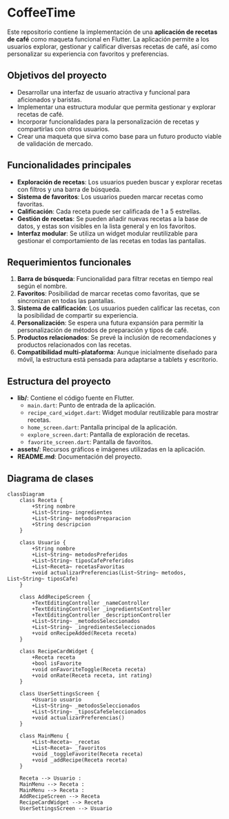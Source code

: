 # CoffeeTime 

Este repositorio contiene la implementación de una **aplicación de recetas de café** como maqueta funcional en Flutter. La aplicación permite a los usuarios explorar, gestionar y calificar diversas recetas de café, así como personalizar su experiencia con favoritos y preferencias.

## Objetivos del proyecto
- Desarrollar una interfaz de usuario atractiva y funcional para aficionados y baristas.
- Implementar una estructura modular que permita gestionar y explorar recetas de café.
- Incorporar funcionalidades para la personalización de recetas y compartirlas con otros usuarios.
- Crear una maqueta que sirva como base para un futuro producto viable de validación de mercado.

## Funcionalidades principales
- **Exploración de recetas**: Los usuarios pueden buscar y explorar recetas con filtros y una barra de búsqueda.
- **Sistema de favoritos**: Los usuarios pueden marcar recetas como favoritas.
- **Calificación**: Cada receta puede ser calificada de 1 a 5 estrellas.
- **Gestión de recetas**: Se pueden añadir nuevas recetas a la base de datos, y estas son visibles en la lista general y en los favoritos.
- **Interfaz modular**: Se utiliza un widget modular reutilizable para gestionar el comportamiento de las recetas en todas las pantallas.

## Requerimientos funcionales
1. **Barra de búsqueda**: Funcionalidad para filtrar recetas en tiempo real según el nombre.
2. **Favoritos**: Posibilidad de marcar recetas como favoritas, que se sincronizan en todas las pantallas.
3. **Sistema de calificación**: Los usuarios pueden calificar las recetas, con la posibilidad de compartir su experiencia.
4. **Personalización**: Se espera una futura expansión para permitir la personalización de métodos de preparación y tipos de café.
5. **Productos relacionados**: Se prevé la inclusión de recomendaciones y productos relacionados con las recetas.
6. **Compatibilidad multi-plataforma**: Aunque inicialmente diseñado para móvil, la estructura está pensada para adaptarse a tablets y escritorio.

## Estructura del proyecto
- **lib/**: Contiene el código fuente en Flutter.
    - `main.dart`: Punto de entrada de la aplicación.
    - `recipe_card_widget.dart`: Widget modular reutilizable para mostrar recetas.
    - `home_screen.dart`: Pantalla principal de la aplicación.
    - `explore_screen.dart`: Pantalla de exploración de recetas.
    - `favorite_screen.dart`: Pantalla de favoritos.
- **assets/**: Recursos gráficos e imágenes utilizadas en la aplicación.
- **README.md**: Documentación del proyecto.

## Diagrama de clases
```mermaid
classDiagram
    class Receta {
        +String nombre
        +List~String~ ingredientes
        +List~String~ metodosPreparacion
        +String descripcion
    }

    class Usuario {
        +String nombre
        +List~String~ metodosPreferidos
        +List~String~ tiposCafePreferidos
        +List~Receta~ recetasFavoritas
        +void actualizarPreferencias(List~String~ metodos, List~String~ tiposCafe)
    }

    class AddRecipeScreen {
        +TextEditingController _nameController
        +TextEditingController _ingredientsController
        +TextEditingController _descriptionController
        +List~String~ _metodosSeleccionados
        +List~String~ _ingredientesSeleccionados
        +void onRecipeAdded(Receta receta)
    }

    class RecipeCardWidget {
        +Receta receta
        +bool isFavorite
        +void onFavoriteToggle(Receta receta)
        +void onRate(Receta receta, int rating)
    }

    class UserSettingsScreen {
        +Usuario usuario
        +List~String~ _metodosSeleccionados
        +List~String~ _tiposCafeSeleccionados
        +void actualizarPreferencias()
    }

    class MainMenu {
        +List~Receta~ _recetas
        +List~Receta~ _favoritos
        +void _toggleFavorite(Receta receta)
        +void _addRecipe(Receta receta)
    }

    Receta --> Usuario : 
    MainMenu --> Receta :
    MainMenu --> Receta : 
    AddRecipeScreen --> Receta 
    RecipeCardWidget --> Receta 
    UserSettingsScreen --> Usuario 
